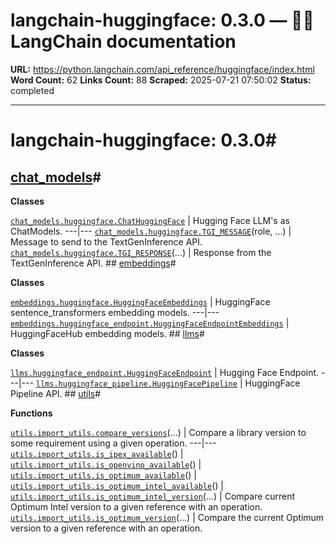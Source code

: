 # langchain-huggingface: 0.3.0 — 🦜🔗 LangChain  documentation

**URL:** https://python.langchain.com/api_reference/huggingface/index.html
**Word Count:** 62
**Links Count:** 88
**Scraped:** 2025-07-21 07:50:02
**Status:** completed

---

# langchain-huggingface: 0.3.0\#

## [chat\_models](https://python.langchain.com/api_reference/huggingface/chat_models.html#langchain-huggingface-chat-models)\#

**Classes**

[`chat_models.huggingface.ChatHuggingFace`](https://python.langchain.com/api_reference/huggingface/chat_models/langchain_huggingface.chat_models.huggingface.ChatHuggingFace.html#langchain_huggingface.chat_models.huggingface.ChatHuggingFace "langchain_huggingface.chat_models.huggingface.ChatHuggingFace") | Hugging Face LLM's as ChatModels.   ---|---   [`chat_models.huggingface.TGI_MESSAGE`](https://python.langchain.com/api_reference/huggingface/chat_models/langchain_huggingface.chat_models.huggingface.TGI_MESSAGE.html#langchain_huggingface.chat_models.huggingface.TGI_MESSAGE "langchain_huggingface.chat_models.huggingface.TGI_MESSAGE")\(role, ...\) | Message to send to the TextGenInference API.   [`chat_models.huggingface.TGI_RESPONSE`](https://python.langchain.com/api_reference/huggingface/chat_models/langchain_huggingface.chat_models.huggingface.TGI_RESPONSE.html#langchain_huggingface.chat_models.huggingface.TGI_RESPONSE "langchain_huggingface.chat_models.huggingface.TGI_RESPONSE")\(...\) | Response from the TextGenInference API.      ## [embeddings](https://python.langchain.com/api_reference/huggingface/embeddings.html#langchain-huggingface-embeddings)\#

**Classes**

[`embeddings.huggingface.HuggingFaceEmbeddings`](https://python.langchain.com/api_reference/huggingface/embeddings/langchain_huggingface.embeddings.huggingface.HuggingFaceEmbeddings.html#langchain_huggingface.embeddings.huggingface.HuggingFaceEmbeddings "langchain_huggingface.embeddings.huggingface.HuggingFaceEmbeddings") | HuggingFace sentence\_transformers embedding models.   ---|---   [`embeddings.huggingface_endpoint.HuggingFaceEndpointEmbeddings`](https://python.langchain.com/api_reference/huggingface/embeddings/langchain_huggingface.embeddings.huggingface_endpoint.HuggingFaceEndpointEmbeddings.html#langchain_huggingface.embeddings.huggingface_endpoint.HuggingFaceEndpointEmbeddings "langchain_huggingface.embeddings.huggingface_endpoint.HuggingFaceEndpointEmbeddings") | HuggingFaceHub embedding models.      ## [llms](https://python.langchain.com/api_reference/huggingface/llms.html#langchain-huggingface-llms)\#

**Classes**

[`llms.huggingface_endpoint.HuggingFaceEndpoint`](https://python.langchain.com/api_reference/huggingface/llms/langchain_huggingface.llms.huggingface_endpoint.HuggingFaceEndpoint.html#langchain_huggingface.llms.huggingface_endpoint.HuggingFaceEndpoint "langchain_huggingface.llms.huggingface_endpoint.HuggingFaceEndpoint") | Hugging Face Endpoint.   ---|---   [`llms.huggingface_pipeline.HuggingFacePipeline`](https://python.langchain.com/api_reference/huggingface/llms/langchain_huggingface.llms.huggingface_pipeline.HuggingFacePipeline.html#langchain_huggingface.llms.huggingface_pipeline.HuggingFacePipeline "langchain_huggingface.llms.huggingface_pipeline.HuggingFacePipeline") | HuggingFace Pipeline API.      ## [utils](https://python.langchain.com/api_reference/huggingface/utils.html#langchain-huggingface-utils)\#

**Functions**

[`utils.import_utils.compare_versions`](https://python.langchain.com/api_reference/huggingface/utils/langchain_huggingface.utils.import_utils.compare_versions.html#langchain_huggingface.utils.import_utils.compare_versions "langchain_huggingface.utils.import_utils.compare_versions")\(...\) | Compare a library version to some requirement using a given operation.   ---|---   [`utils.import_utils.is_ipex_available`](https://python.langchain.com/api_reference/huggingface/utils/langchain_huggingface.utils.import_utils.is_ipex_available.html#langchain_huggingface.utils.import_utils.is_ipex_available "langchain_huggingface.utils.import_utils.is_ipex_available")\(\) |    [`utils.import_utils.is_openvino_available`](https://python.langchain.com/api_reference/huggingface/utils/langchain_huggingface.utils.import_utils.is_openvino_available.html#langchain_huggingface.utils.import_utils.is_openvino_available "langchain_huggingface.utils.import_utils.is_openvino_available")\(\) |    [`utils.import_utils.is_optimum_available`](https://python.langchain.com/api_reference/huggingface/utils/langchain_huggingface.utils.import_utils.is_optimum_available.html#langchain_huggingface.utils.import_utils.is_optimum_available "langchain_huggingface.utils.import_utils.is_optimum_available")\(\) |    [`utils.import_utils.is_optimum_intel_available`](https://python.langchain.com/api_reference/huggingface/utils/langchain_huggingface.utils.import_utils.is_optimum_intel_available.html#langchain_huggingface.utils.import_utils.is_optimum_intel_available "langchain_huggingface.utils.import_utils.is_optimum_intel_available")\(\) |    [`utils.import_utils.is_optimum_intel_version`](https://python.langchain.com/api_reference/huggingface/utils/langchain_huggingface.utils.import_utils.is_optimum_intel_version.html#langchain_huggingface.utils.import_utils.is_optimum_intel_version "langchain_huggingface.utils.import_utils.is_optimum_intel_version")\(...\) | Compare current Optimum Intel version to a given reference with an operation.   [`utils.import_utils.is_optimum_version`](https://python.langchain.com/api_reference/huggingface/utils/langchain_huggingface.utils.import_utils.is_optimum_version.html#langchain_huggingface.utils.import_utils.is_optimum_version "langchain_huggingface.utils.import_utils.is_optimum_version")\(...\) | Compare the current Optimum version to a given reference with an operation.